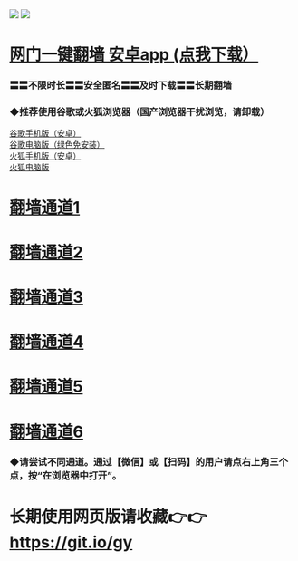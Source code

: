  <tr>
    <td align=center><img src="https://github.com/gyhhx/image-upload/blob/master/gy2-1.jpg" /></td>
 </tr> 
<tr>
  <td align=center><img src="https://github.com/gyhhx/image-upload/blob/master/%E5%BE%AE%E4%BF%A1%E8%AF%B4%E6%98%8E4.jpg" /></td>  
</tr>


# <a href="http://t.cn/RCSOZaG">网门一键翻墙 安卓app (点我下载）</a>
### 〓〓不限时长〓〓安全匿名〓〓及时下载〓〓长期翻墙

### ◆推荐使用谷歌或火狐浏览器（国产浏览器干扰浏览，请卸载）<br/>
<a href="http://t.cn/RCSp1nX">谷歌手机版（安卓）</a></br>
<a href="http://t.cn/RCSpFgG">谷歌电脑版（绿色免安装）</a></br>
<a href="http://t.cn/RCSpgCO">火狐手机版（安卓）</a></br>
<a href="http://t.cn/RCS0P53">火狐电脑版</a><br/>

# <a href="https://s3.amazonaws.com/ogate/oGate.htm?from=gygit2">翻墙通道1</a>
# <a href="https://s3-eu-west-1.amazonaws.com/ogatei/oGate.htm?from=gygit6">翻墙通道2</a>
# <a href="https://s3-us-west-1.amazonaws.com/ogaten/oGate.htm?from=gygit1">翻墙通道3</a>
# <a href="https://s3.us-east-2.amazonaws.com/ogateh/oGate.htm?from=gygit3">翻墙通道4</a>
# <a href="https://s3.eu-west-2.amazonaws.com/ogatel/oGate.htm?from=gygit4">翻墙通道5</a>
# <a href="https://s3.eu-central-1.amazonaws.com/ogatef/oGate.htm?from=gygit5">翻墙通道6</a>

### ◆请尝试不同通道。通过【微信】或【扫码】的用户请点右上角三个点，按“在浏览器中打开”。



# 长期使用网页版请收藏👉👉https://git.io/gy

